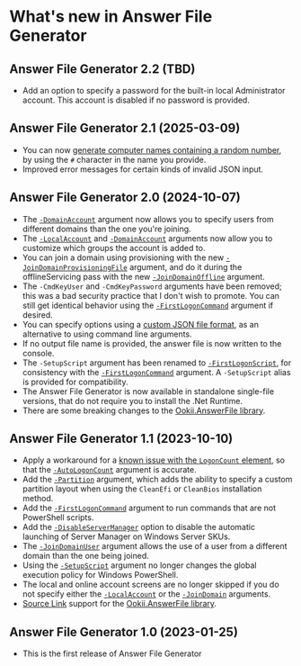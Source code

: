 # What's new in Answer File Generator

## Answer File Generator 2.2 (TBD)

- Add an option to specify a password for the built-in local Administrator account. This account is
  disabled if no password is provided.

## Answer File Generator 2.1 (2025-03-09)

- You can now [generate computer names containing a random number](../README.md#specifying-a-computer-name),
  by using the `#` character in the name you provide.
- Improved error messages for certain kinds of invalid JSON input.

## Answer File Generator 2.0 (2024-10-07)

- The [`-DomainAccount`][] argument now allows you to specify users from different domains than the
  one you're joining.
- The [`-LocalAccount`][] and [`-DomainAccount`][] arguments now allow you to customize which groups
  the account is added to.
- You can join a domain using provisioning with the new [`-JoinDomainProvisioningFile`][] argument,
  and do it during the offlineServicing pass with the new [`-JoinDomainOffline`][] argument.
- The `-CmdKeyUser` and `-CmdKeyPassword` arguments have been removed; this was a bad security
  practice that I don't wish to promote. You can still get identical behavior using the
  [`-FirstLogonCommand`][] argument if desired.
- You can specify options using a [custom JSON file format](Json.md), as an alternative to using
  command line arguments.
- If no output file name is provided, the answer file is now written to the console.
- The `-SetupScript` argument has been renamed to [`-FirstLogonScript`][], for consistency with the
  [`-FirstLogonCommand`][] argument. A `-SetupScript` alias is provided for compatibility.
- The Answer File Generator is now available in standalone single-file versions, that do not require
  you to install the .Net Runtime.
- There are some breaking changes to the [Ookii.AnswerFile library](Library.md#breaking-changes).

## Answer File Generator 1.1 (2023-10-10)

- Apply a workaround for a [known issue with the `LogonCount` element](https://learn.microsoft.com/windows-hardware/customize/desktop/unattend/microsoft-windows-shell-setup-autologon-logoncount),
  so that the [`-AutoLogonCount`][] argument is accurate.
- Add the [`-Partition`][] argument, which adds the ability to specify a custom partition layout
  when using the `CleanEfi` or `CleanBios` installation method.
- Add the [`-FirstLogonCommand`][] argument to run commands that are not PowerShell scripts.
- Add the [`-DisableServerManager`][] option to disable the automatic launching of Server Manager on
  Windows Server SKUs.
- The [`-JoinDomainUser`][] argument allows the use of a user from a different domain than the one
  being joined.
- Using the [`-SetupScript`][] argument no longer changes the global execution policy for Windows
  PowerShell.
- The local and online account screens are no longer skipped if you do not specify either the
  [`-LocalAccount`][] or the [`-JoinDomain`][] arguments.
- [Source Link](https://github.com/dotnet/sourcelink) support for the
  [Ookii.AnswerFile library](Library.md).

## Answer File Generator 1.0 (2023-01-25)

- This is the first release of Answer File Generator

[`-AutoLogonCount`]: CommandLine.md#-autologoncount
[`-DisableServerManager`]: CommandLine.md#-disableservermanager
[`-DomainAccount`]: CommandLine.md#-domainaccount
[`-FirstLogonCommand`]: CommandLine.md#-firstlogoncommand
[`-JoinDomain`]: CommandLine.md#-joindomain
[`-JoinDomainOffline`]: CommandLine.md#-joindomainoffline
[`-JoinDomainProvisioningFile`]: CommandLine.md#-joindomainprovisioningfile
[`-JoinDomainUser`]: CommandLine.md#-joindomainuser
[`-LocalAccount`]: CommandLine.md#-localaccount
[`-Partition`]: CommandLine.md#-partition
[`-FirstLogonScript`]: CommandLine.md#-firstlogonscript
[`-SetupScript`]: CommandLine.md#-firstlogonscript
